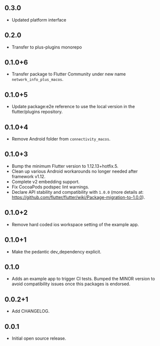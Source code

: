 ## 0.3.0

- Updated platform interface

## 0.2.0

- Transfer to plus-plugins monorepo

## 0.1.0+6

- Transfer package to Flutter Community under new name `network_info_plus_macos`.

## 0.1.0+5

- Update package:e2e reference to use the local version in the flutter/plugins
  repository.

## 0.1.0+4

- Remove Android folder from `connectivity_macos`.

## 0.1.0+3

- Bump the minimum Flutter version to 1.12.13+hotfix.5.
- Clean up various Android workarounds no longer needed after framework v1.12.
- Complete v2 embedding support.
- Fix CocoaPods podspec lint warnings.
- Declare API stability and compatibility with `1.0.0` (more details at: https://github.com/flutter/flutter/wiki/Package-migration-to-1.0.0).

## 0.1.0+2

- Remove hard coded ios workspace setting of the example app.

## 0.1.0+1

- Make the pedantic dev_dependency explicit.

## 0.1.0

- Adds an example app to trigger CI tests. Bumped the MINOR version to
  avoid compatibility issues once this packages is endorsed.

## 0.0.2+1

- Add CHANGELOG.

## 0.0.1

- Initial open source release.
